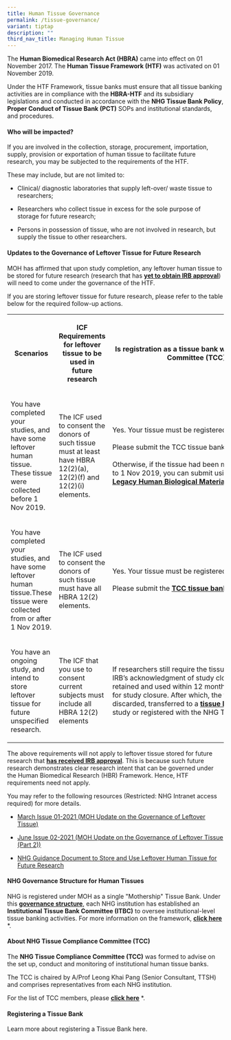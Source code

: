 ```yaml
---
title: Human Tissue Governance
permalink: /tissue-governance/
variant: tiptap
description: ""
third_nav_title: Managing Human Tissue
---
```

<p>The <strong>Human Biomedical Research Act (HBRA)</strong> came into effect
on 01 November 2017. The <strong>Human Tissue Framework (HTF)</strong> was
activated on 01 November 2019.</p>
<p>Under the HTF Framework, tissue banks must ensure that all tissue banking
activities are in compliance with the <strong>HBRA-HTF</strong> and its subsidiary
legislations and conducted in accordance with the <strong>NHG Tissue Bank Policy</strong>, <strong>Proper Conduct of Tissue Bank (PCT)</strong> SOPs
and institutional standards, and procedures.</p>
<p></p>
<h4><strong>Who will be impacted?</strong></h4>
<p>If you are involved in the collection, storage, procurement, importation,
supply, provision or exportation of human tissue to facilitate future research,
you may be subjected to the requirements of the HTF.</p>
<p>These may include, but are not limited to:</p>
<ul data-tight="true" class="tight">
<li>
<p>Clinical/ diagnostic laboratories that supply left-over/ waste tissue
to researchers;</p>
</li>
<li>
<p>Researchers who collect tissue in excess for the sole purpose of storage
for future research;</p>
</li>
<li>
<p>Persons in possession of tissue, who are not involved in research, but
supply the tissue to other researchers.</p>
</li>
</ul>
<p></p>
<h4><strong>Updates to the Governance of Leftover Tissue for Future Research</strong></h4>
<p>MOH has affirmed that upon study completion, any leftover human tissue
to be stored for future research (research that has <strong><u>yet to obtain IRB approval</u></strong>)
will need to come under the governance of the HTF.</p>
<p>If you are storing leftover tissue for future research, please refer to
the table below for the required follow-up actions.</p>
<p></p>
<table style="minWidth: 75px">
<colgroup>
<col>
<col>
<col>
</colgroup>
<tbody>
<tr>
<th rowspan="1" colspan="1">
<p>Scenarios</p>
</th>
<th rowspan="1" colspan="1">
<p>ICF Requirements for leftover tissue to be used in future research</p>
</th>
<th rowspan="1" colspan="1">
<p>Is registration as a tissue bank with the Tissue Compliance Committee
(TCC) Required?</p>
<p></p>
</th>
</tr>
<tr>
<td rowspan="1" colspan="1">
<p>You have completed your studies, and have some leftover human tissue.
These tissue were collected before 1 Nov 2019.</p>
<p></p>
</td>
<td rowspan="1" colspan="1">
<p>The ICF used to consent the donors of such tissue must at least have HBRA
12(2)(a), 12(2)(f) and 12(2)(i) elements.</p>
</td>
<td rowspan="1" colspan="1">
<p>Yes. Your tissue must be registered with TCC.
<br>
<br>Please submit the TCC tissue bank application form.
<br>
<br>Otherwise, if the tissue had been made non-identifiable prior to 1 Nov
2019, you can submit using the <strong><a href="https://mynhg.nhg.com.sg/dept/rcu/Shared%20Library/Tissue%20Banking/NHG%20Tissue%20Review%20(1700)/Forms%20and%20Templates/1703-07%20Declaration%20of%20LHBM.docx" rel="noopener noreferrer nofollow" target="_blank"><u>Legacy&nbsp;Human&nbsp;Biological&nbsp;Materials&nbsp;Declaration&nbsp;form&nbsp;</u></a></strong>instead.</p>
<p></p>
</td>
</tr>
<tr>
<td rowspan="1" colspan="1">
<p>You have completed your studies, and have some leftover human tissue.These
tissue were collected from or after 1 Nov 2019.</p>
<p></p>
</td>
<td rowspan="1" colspan="1">
<p>The ICF used to consent the donors of such tissue must have all HBRA 12(2)
elements.</p>
</td>
<td rowspan="1" colspan="1">
<p>Yes. Your tissue must be registered with TCC.
<br>
<br>Please submit the <strong><a href="https://mynhg.nhg.com.sg/dept/rcu/Shared%20Library/Tissue%20Banking/NHG%20Tissue%20Review%20(1700)/Forms%20and%20Templates/1703-01%20NHG%20Tissue%20Bank%20Application%20Form.docx?Web=1" rel="noopener noreferrer nofollow" target="_blank"><u>TCC tissue bank application form</u></a></strong>.</p>
<p></p>
</td>
</tr>
<tr>
<td rowspan="1" colspan="1">
<p>You have an ongoing study, and intend to store leftover tissue for future
unspecified research.</p>
<p></p>
</td>
<td rowspan="1" colspan="1">
<p>The ICF that you use to consent current subjects must include all HBRA
12(2) elements</p>
</td>
<td rowspan="1" colspan="1">
<p>If researchers still require the tissues for analysis, even after IRB’s
acknowledgment of study closure, such tissues could be retained and used
within 12 months of IRB acknowledgment for study closure. After which,
the tissues should be discarded, transferred to a <strong><a href="https://mynhg.nhg.com.sg/dept/rcu/Shared%20Library/Tissue%20Banking/NHG%20Tissue%20Review%20(1700)/Forms%20and%20Templates/1703-01%20NHG%20Tissue%20Bank%20Application%20Form.docx?Web=1" rel="noopener noreferrer nofollow" target="_blank"><u>tissue bank</u></a></strong> or
an IRB approved study or registered with the NHG TCC.</p>
<p></p>
</td>
</tr>
</tbody>
</table>
<p></p>
<p>The above requirements will not apply to leftover tissue stored for future
research that <strong><u>has received IRB approval</u></strong>. This is
because such future research demonstrates clear research intent that can
be governed under the Human Biomedical Research (HBR) Framework. Hence,
HTF requirements need not apply.</p>
<p>You may refer to the following resources (Restricted: NHG Intranet access
required) for more details.</p>
<ul data-tight="true" class="tight">
<li>
<p><a href="https://mynhg.nhg.com.sg/dept/rcu/Shared%20Library/Tissue%20Banking/Tissue%20Compliance%20Circulars/16.%20TCC%20March%20Issue_01-2021_Final_03Mar2021.pdf" rel="noopener noreferrer nofollow" target="_blank"><u>March Issue 01-2021 (MOH Update on the Governance of Leftover Tissue)</u></a>
</p>
</li>
<li>
<p><a href="https://mynhg.nhg.com.sg/dept/rcu/Shared%20Library/Tissue%20Banking/Tissue%20Compliance%20Circulars/17.%20TCC%20Issue%202-2021_Final_07Jun2021.pdf" rel="noopener noreferrer nofollow" target="_blank"><u>June Issue 02-2021 (MOH Update on the Governance of Leftover Tissue (Part 2))</u></a>
</p>
</li>
<li>
<p><a href="https://www.research.nhg.com.sg/wps/wcm/connect/cb5a007d-b536-499a-8a07-16863bcff795/1506-05+Guidance+To+Store+And+Use+Leftover+Human+Tissue+for+Future+Research.pdf?MOD=AJPERES&amp;CVID=nJSY8Fi&amp;CVID=nJSY8Fi&amp;CVID=nJSY8Fi&amp;CVID=nJSY8Fi&amp;CVID=nJSY8Fi&amp;CVID=nJSY8Fi&amp;CVID=nJSY8Fi&amp;CVID=nJSY8Fi&amp;CVID=nJSY8Fi&amp;CVID=nJSY8Fi&amp;CVID=nJSY8Fi&amp;CVID=nJSY8Fi&amp;CVID=nJSY8Fi&amp;CVID=nJSY8Fi&amp;CVID=nJSY8Fi&amp;CVID=nJSY8Fi&amp;CVID=nJSY8Fi&amp;CVID=nJSY8Fi&amp;CVID=nJSY8Fi&amp;CVID=nJSY8Fi&amp;CVID=nJSY8Fi" rel="noopener noreferrer nofollow" target="_blank"><u>NHG Guidance Document to Store and Use Leftover Human Tissue for Future Research</u></a> 
</p>
</li>
</ul>
<p></p>
<h4><strong>NHG Governance Structure for Human Tissues</strong></h4>
<p>NHG is registered under MOH as a single "Mothership" Tissue Bank. Under
this <strong><u>governance structure</u></strong>, each NHG institution
has established an<strong> Institutional Tissue Bank Committee (ITBC)</strong> to
oversee institutional-level tissue banking activities. For more information
on the framework, <strong><a href="https://www.research.nhg.com.sg/wps/wcm/connect/6acf4ce9-47ac-4be3-bf8d-2a41ed245d1d/NHG+Tissue+Banks+Management+Framework.pdf?MOD=AJPERES&amp;CVID=nfsgbwH&amp;CVID=nfsgbwH&amp;CVID=nfsgbwH&amp;CVID=nfsgbwH&amp;CVID=nfsgbwH&amp;CVID=nfsgbwH&amp;CVID=nfsgbwH&amp;CVID=nfsgbwH&amp;CVID=nfsgbwH&amp;CVID=nfsgbwH&amp;CVID=nfsgbwH&amp;CVID=nfsgbwH&amp;CVID=nfsgbwH&amp;CVID=nfsgbwH&amp;CVID=nfsgbwH&amp;CVID=nfsgbwH&amp;CVID=nfsgbwH&amp;CVID=nfsgbwH&amp;CVID=nfsgbwH&amp;CVID=nfsgbwH&amp;CVID=nfsgbwH&amp;CVID=nfsgbwH&amp;CVID=nfsgbwH&amp;CVID=nfsgbwH&amp;CVID=nfsgbwH&amp;CVID=nfsgbwH&amp;CVID=nfsgbwH&amp;CVID=nfsgbwH&amp;CVID=nfsgbwH&amp;CVID=nfsgbwH&amp;CVID=nfsgbwH&amp;CVID=nfsgbwH&amp;CVID=nfsgbwH&amp;CVID=nfsgbwH&amp;CVID=nfsgbwH" rel="noopener noreferrer nofollow" target="_blank"><u>click here</u></a></strong> *.</p>
<p></p>
<h4><strong>About NHG Tissue Compliance Committee (TCC)</strong></h4>
<p>The <strong>NHG Tissue Compliance Committee (TCC)</strong>&nbsp;was formed
to advise on the set up, conduct and monitoring of institutional human
tissue banks.</p>
<p>The TCC is chaired by A/Prof Leong Khai Pang (Senior Consultant, TTSH)
and comprises representatives from each NHG institution.</p>
<p>For the list of TCC members, please <strong><a href="https://mynhg.nhg.com.sg/dept/rcu/Shared%20Library/Tissue%20Banking/NHG%20Tissue%20Compliance%20Committee%20(TCC)%20%E2%80%93%20List%20of%20Members.pdf" rel="noopener noreferrer nofollow" target="_blank"><u>click here</u></a></strong> *.</p>
<p></p>
<h4><strong>Registering a Tissue Bank</strong></h4>
<p>Learn more about registering a Tissue Bank here.</p>
<p></p>
<p></p>
<p></p>
<p></p>
<p></p>
<p></p>
<p></p>
<p></p>